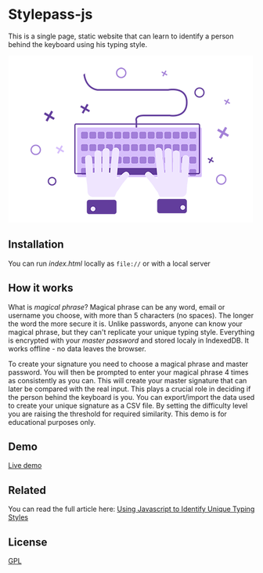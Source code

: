 
# Stylepass-js

This is a single page, static website that can learn to identify a person behind the keyboard using his typing style.

![Logo](typing.png)


## Installation

You can run *index.html* locally as ```file://```
or with a local server
    
## How it works


What is *magical phrase*? Magical phrase can be any word, email or username you choose, with more than 5 characters (no spaces). The longer the word the more secure it is. 
Unlike passwords, anyone can know your magical phrase, but they can't replicate your unique typing style.
Everything is encrypted with your *master password* and stored localy in IndexedDB. It works offline - no data leaves the browser. 


To create your signature you need to choose a magical phrase and master password. You will then be prompted to enter your magical phrase 4 times as consistently as you can.
This will create your master signature that can later be compared with the real input. This plays a crucial role in deciding if the person behind the keyboard is you.
You can export/import the data used to create your unique signature as a CSV file. By setting the difficulty level you are raising the threshold for required similarity.
This demo is for educational purposes only.

## Demo

[Live demo](https://omodaka9375.github.io/StylePass/)

## Related

You can read the full article here:
[Using Javascript to Identify Unique Typing Styles](https://hackernoon.com/using-javascript-to-identify-unique-typing-styles-k61b35bi)


## License

[GPL](LICENSE)
